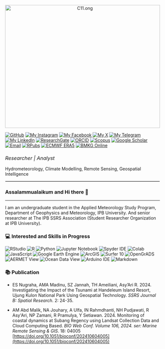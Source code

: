 <p align="center" style="margin-bottom: 10px;">
  <img src="C11.png" alt="C11.ong" width="100%" style="max-height: 400px; object-fit: cover;"/>
</p>

[![GitHub](https://img.shields.io/badge/GitHub-ikalmalik-black?style=social&logo=github&logoColor=black)](https://github.com/ikalmalik)
[![My Instagram](https://img.shields.io/badge/My-Instagram-DD2A7B?style=flat&logo=instagram&logoColor=DD2A7B&labelColor=444444)](https://instagram.com/ikalitsme)
[![My Facebook](https://img.shields.io/badge/My-Facebook-1877F2?style=flat&logo=facebook&logoColor=1877F2&labelColor=444444)](https://facebook.com/abdul.madinu)
[![My X](https://img.shields.io/badge/My-X-000000?style=flat&logo=twitter&logoColor=white&labelColor=444444)](https://x.com/im_malik_am)
[![My Telegram](https://img.shields.io/badge/My-Telegram-26A5E4?style=flat&logo=telegram&logoColor=26A5E4&labelColor=444444)](https://t.me/Ikalmalik)
[![My LinkedIn](https://img.shields.io/badge/My-LinkedIn-0077B5?style=flat&logo=linkedin&logoColor=white&labelColor=444444)](https://linkedin.com/abd-malik-a-madinu)
[![ResearchGate](https://img.shields.io/badge/ResearchGate-00CCBB?style=flat&logo=ResearchGate&logoColor=white)](https://www.researchgate.net/Abd-A-Madinu?ev=hdr_xprf)
[![ORCID](https://img.shields.io/badge/ORCID-A6CE39?style=flat&logo=orcid&logoColor=white)](https://orcid.org/0009-0006-7448-5030)
[![Scopus](https://img.shields.io/badge/Scopus-222222?style=flat&logo=Elsevier&logoColor=orange)](https://www.scopus.com/authid/detail.uri?authorId=59132873200)
[![Google Scholar](https://img.shields.io/badge/Google%20Scholar-4285F4?style=flat&logo=google-scholar&logoColor=white)](https://scholar.google.com/citations?user=QsJ_8w8AAAAJ)
[![Email](https://img.shields.io/badge/Email-D14836?style=flat&logo=gmail&logoColor=white)](mailto:Malikzone314@gmail.com)
[![RPubs](https://img.shields.io/badge/RPubs-276DC3?style=flat&logo=r&logoColor=white)](https://rpubs.com/Ikalmalik)
[![ECMWF ERA5](https://img.shields.io/badge/ECMWF%20ERA5-2196F3?style=flat&logo=rainmeter&logoColor=white)](https://cds.climate.copernicus.eu/datasets/reanalysis-era5-single-levels?tab=overview)
[![BMKG Online](https://img.shields.io/badge/WeatherAccess%20Online-009688?style=flat&logo=theweatherchannel&logoColor=white)](https://dataonline.bmkg.go.id/beranda)

### <span style="font-weight: normal;">*Researcher | Analyst*</span>  
Hydrometeorology, Climate Modelling, Remote Sensing, Geospatial Intelligence  
<hr style="border: 0.001px solid #ccc;"/>

### Assalammualaikum and Hi there 👋
---

I am an undergraduate student in the Applied Meteorology Study Program, Department of Geophysics and Meteorology, IPB University. And senior researcher at The IPB SSRS Association (Student Researcher Organization at IPB University).


### 💻 Interested and Skills in Progress

![RStudio](https://img.shields.io/badge/RStudio-75AADB?style=for-the-badge&logo=r&logoColor=white)
![R](https://img.shields.io/badge/R-276DC3?style=for-the-badge&logo=rstudioide&logoColor=white)
![Python](https://img.shields.io/badge/python-3776AB?style=for-the-badge&logo=python&logoColor=FFD700)
![Jupyter Notebook](https://img.shields.io/badge/Jupyter%20Notebook-F37626?style=for-the-badge&logo=jupyter&logoColor=white)
![Spyder IDE](https://img.shields.io/badge/SPYDER%20IDE-FF0000?style=for-the-badge&logo=spyderide&logoColor=white)
![Colab](https://img.shields.io/badge/COLAB-F9AB00?style=for-the-badge&logo=googlecolab&logoColor=white)
![JavaScript](https://img.shields.io/badge/javascript-black?style=for-the-badge&logo=javascript&logoColor=FFD700)
![Google Earth Engine](https://img.shields.io/badge/Google%20Earth%20Engine-34A853?style=for-the-badge&logo=googleearthengine&logoColor=white)
![ArcGIS](https://img.shields.io/badge/ArcGIS-4479A1?style=for-the-badge&logo=esri&logoColor=white)
![Surfer 10](https://img.shields.io/badge/Surfer%2010-A2AAB0?style=for-the-badge&logo=googleearth&logoColor=black)
![OpenGrADS](https://img.shields.io/badge/OpenGrADS-800020?style=for-the-badge&logo=pyg&logoColor=white)
![AERMET View](https://img.shields.io/badge/AERMET%20View-6A0DAD?style=for-the-badge&logo=ethers&logoColor=white)
![Ocean Data View](https://img.shields.io/badge/Ocean%20Data%20View-1E4380?style=for-the-badge&logo=osano&logoColor=white)
![Arduino IDE](https://img.shields.io/badge/ARDUINO%20IDE-00979D?style=for-the-badge&logo=arduino&logoColor=white)
![Markdown](https://img.shields.io/badge/MARKDOWN-3C3C3D?style=for-the-badge&logo=markdown&logoColor=white)

### 📚 Publication

- ES Nugraha, AMA Madinu, SZ Jannah, TH Ameiliani, Asy’Ari R. 2024. Investigating the Impact of the Tsunami at Handeleum Island Resort, Ujung Kulon National Park Using Geospatial Technology. *SSRS Journal B: Spatial Research*. 2: 24-35.

- AM Abd Malik, NA Jouhary, A Ulfa, IN Rahmdhanti, NH Pudjawati, R Asy'Ari, NP Zamani, R Pramulya, Y Setiawan. 2024. Monitoring of coastal dynamics at Subang Regency using Landsat Collection Data and Cloud Computing Based. *BIO Web Conf. Volume 106, 2024. ser: Marine Remote Sensing & GIS*. 18: 04005 [https://doi.org/10.1051/bioconf/202410604005](https://doi.org/10.1051/bioconf/202410604005)


